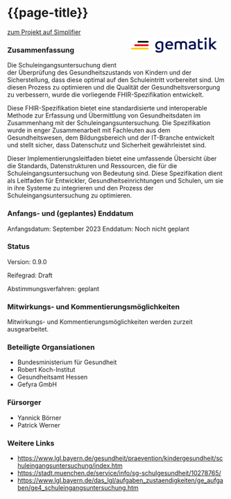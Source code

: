 # {{page-title}} 


<!-- hier Logo des Projektes oder der hauptverantwortlichen Organisation einfügen-->
<img src="https://raw.githubusercontent.com/gematik/spec-ISiK-Basismodul/master-isik-stufe-2/Material/Gematik_Logo_Flag.png" alt="logo" width="200" align="right" style="margin:20px 20px"/>

<!-- hier Projektlink einfügen-->
<a href="https://simplifier.net/schuleingangsuntersuchung" class="btn btn-primary">zum Projekt auf Simplifier</a>

<!--Bei Verwendung von GitHub Workflows: Build Status einfügen, z.B.:
[![CI (FHIR Validation)](https://github.com/meineOrganisation/meinProjekt/actions/workflows/main.yml/badge.svg)](https://github.com/meineOrganisation/meinProjekt/actions/workflows/main.yml)
-->

### Zusammenfassung
Die Schuleingangsuntersuchung dient der Überprüfung des Gesundheitszustands von Kindern und der Sicherstellung, dass diese optimal auf den Schuleintritt vorbereitet sind. Um diesen Prozess zu optimieren und die Qualität der Gesundheitsversorgung zu verbessern, wurde die vorliegende FHIR-Spezifikation entwickelt.

Diese FHIR-Spezifikation bietet eine standardisierte und interoperable Methode zur Erfassung und Übermittlung von Gesundheitsdaten im Zusammenhang mit der Schuleingangsuntersuchung. Die Spezifikation wurde in enger Zusammenarbeit mit Fachleuten aus dem Gesundheitswesen, dem Bildungsbereich und der IT-Branche entwickelt und stellt sicher, dass Datenschutz und Sicherheit gewährleistet sind.

Dieser Implementierungsleitfaden bietet eine umfassende Übersicht über die Standards, Datenstrukturen und Ressourcen, die für die Schuleingangsuntersuchung von Bedeutung sind. Diese Spezifikation dient als Leitfaden für Entwickler, Gesundheitseinrichtungen und Schulen, um sie in ihre Systeme zu integrieren und den Prozess der Schuleingangsuntersuchung zu optimieren.


### Anfangs- und (geplantes) Enddatum

Anfangsdatum: September 2023
Enddatum: Noch nicht geplant

### Status

Version: 0.9.0

Reifegrad: Draft 

Abstimmungsverfahren: geplant

### Mitwirkungs- und Kommentierungsmöglichkeiten

Mitwirkungs- und Kommentierungsmöglichkeiten werden zurzeit ausgearbeitet.
<!--- z.B. Jira-Links oder GitHub IssueTracker für Kommentare und Change-Requests, alternative Kommentierungsplattformen, 
eMail-Verteiler für Interessenten, GoogleGroups, Chats, Foren o.ä.  --->

### Beteiligte Organsiationen
* Bundesministerium für Gesundheit
* Robert Koch-Institut
* Gesundheitsamt Hessen
* Gefyra GmbH

### Fürsorger
<!-- Namen und Kontaktdaten der verantwortlichen Personen /Ansprechpartner-->
* Yannick Börner
* Patrick Werner


### Weitere Links
<!-- z. B. Beschreibungen des UseCases, Datenmodell, ges. Vorgaben, fachliche Anforderungen, relevante Spezifikationen-->
* https://www.lgl.bayern.de/gesundheit/praevention/kindergesundheit/schuleingangsuntersuchung/index.htm 
* https://stadt.muenchen.de/service/info/sg-schulgesundheit/10278765/ 
* https://www.lgl.bayern.de/das_lgl/aufgaben_zustaendigkeiten/ge_aufgaben/ge4_schuleingangsuntersuchung.htm 








